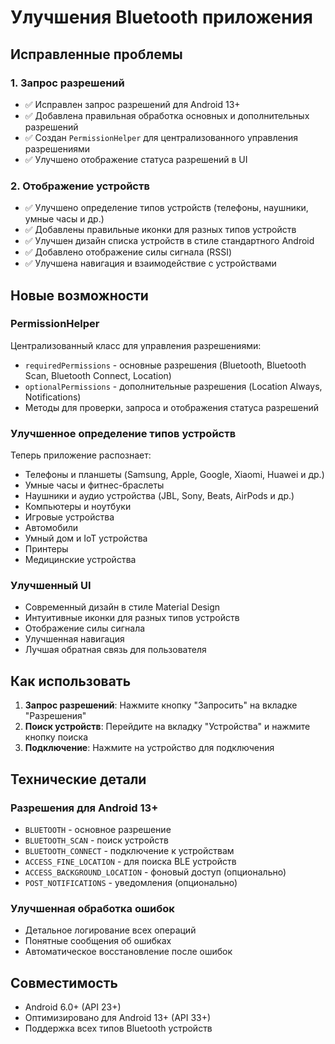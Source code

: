 # Улучшения Bluetooth приложения

## Исправленные проблемы

### 1. Запрос разрешений
- ✅ Исправлен запрос разрешений для Android 13+
- ✅ Добавлена правильная обработка основных и дополнительных разрешений
- ✅ Создан `PermissionHelper` для централизованного управления разрешениями
- ✅ Улучшено отображение статуса разрешений в UI

### 2. Отображение устройств
- ✅ Улучшено определение типов устройств (телефоны, наушники, умные часы и др.)
- ✅ Добавлены правильные иконки для разных типов устройств
- ✅ Улучшен дизайн списка устройств в стиле стандартного Android
- ✅ Добавлено отображение силы сигнала (RSSI)
- ✅ Улучшена навигация и взаимодействие с устройствами

## Новые возможности

### PermissionHelper
Централизованный класс для управления разрешениями:
- `requiredPermissions` - основные разрешения (Bluetooth, Bluetooth Scan, Bluetooth Connect, Location)
- `optionalPermissions` - дополнительные разрешения (Location Always, Notifications)
- Методы для проверки, запроса и отображения статуса разрешений

### Улучшенное определение типов устройств
Теперь приложение распознает:
- Телефоны и планшеты (Samsung, Apple, Google, Xiaomi, Huawei и др.)
- Умные часы и фитнес-браслеты
- Наушники и аудио устройства (JBL, Sony, Beats, AirPods и др.)
- Компьютеры и ноутбуки
- Игровые устройства
- Автомобили
- Умный дом и IoT устройства
- Принтеры
- Медицинские устройства

### Улучшенный UI
- Современный дизайн в стиле Material Design
- Интуитивные иконки для разных типов устройств
- Отображение силы сигнала
- Улучшенная навигация
- Лучшая обратная связь для пользователя

## Как использовать

1. **Запрос разрешений**: Нажмите кнопку "Запросить" на вкладке "Разрешения"
2. **Поиск устройств**: Перейдите на вкладку "Устройства" и нажмите кнопку поиска
3. **Подключение**: Нажмите на устройство для подключения

## Технические детали

### Разрешения для Android 13+
- `BLUETOOTH` - основное разрешение
- `BLUETOOTH_SCAN` - поиск устройств
- `BLUETOOTH_CONNECT` - подключение к устройствам
- `ACCESS_FINE_LOCATION` - для поиска BLE устройств
- `ACCESS_BACKGROUND_LOCATION` - фоновый доступ (опционально)
- `POST_NOTIFICATIONS` - уведомления (опционально)

### Улучшенная обработка ошибок
- Детальное логирование всех операций
- Понятные сообщения об ошибках
- Автоматическое восстановление после ошибок

## Совместимость
- Android 6.0+ (API 23+)
- Оптимизировано для Android 13+ (API 33+)
- Поддержка всех типов Bluetooth устройств

